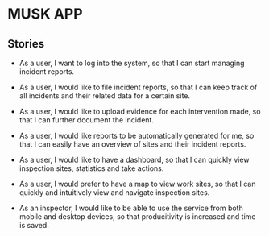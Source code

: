 # MUSK APP

## Stories

* As a user, I want to log into the system, so that I can start managing incident reports.

* As a user, I would like to file incident reports, so that I can keep track of all incidents and their related data for a certain site.

* As a user, I would like to upload evidence for each intervention made, so that I can further document the incident.

* As a user, I would like reports to be automatically generated for me, so that I can easily have an overview of sites and their incident reports.

* As a user, I would like to have a dashboard, so that I can quickly view inspection sites, statistics and take actions.

* As a user, I would prefer to have a map to view work sites, so that I can quickly and intuitively view and navigate inspection sites.

* As an inspector, I would like to be able to use the service from both mobile and desktop devices, so that producitivity is increased and time is saved.